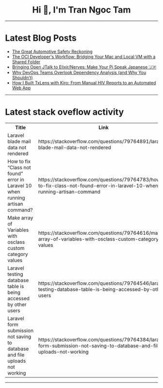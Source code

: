 <h1 align="center">Hi 👋, I'm Tran Ngoc Tam</h1>

---

# Latest Blog Posts 
<!-- BLOG-POST-LIST:START -->
- [The Great Automotive Safety Reckoning](https://dev.to/rawveg/the-great-automotive-safety-reckoning-13i7)
- [The OCI Developer&#39;s Workflow: Bridging Your Mac and Local VM with a Shared Folder](https://dev.to/smyekh/the-oci-developers-workflow-bridging-your-mac-and-local-vm-with-a-shared-folder-34ic)
- [Bringing Open JTalk to Elixir/Nerves: Make Your Pi Speak Japanese 🇯🇵](https://dev.to/mnishiguchi/bringing-open-jtalk-to-elixirnerves-make-your-pi-speak-japanese-ml3)
- [Why DevOps Teams Overlook Dependency Analysis &lpar;and Why You Shouldn’t&rpar;](https://dev.to/srinivasamcjf/why-devops-teams-overlook-dependency-analysis-and-why-you-shouldnt-6a0)
- [How I Built TxLens with Kiro: From Manual HIV Reports to an Automated Web App](https://dev.to/balldash/how-i-built-txlens-with-kiro-from-manual-hiv-reports-to-an-automated-web-app-545g)
<!-- BLOG-POST-LIST:END -->

---

# Latest stack oveflow activity
<table>
  <tr><th>Title</th><th>Link</th></tr>
  <!-- STACKOVERFLOW:START --><tr><td>Laravel blade mail data not rendered</td><td>https://stackoverflow.com/questions/79764891/laravel-blade-mail-data-not-rendered</td></tr><tr><td>How to fix “Class not found” error in Laravel 10 when running artisan command?</td><td>https://stackoverflow.com/questions/79764783/how-to-fix-class-not-found-error-in-laravel-10-when-running-artisan-command</td></tr><tr><td>Make array of Variables with osclass custom category values</td><td>https://stackoverflow.com/questions/79764616/make-array-of-variables-with-osclass-custom-category-values</td></tr><tr><td>Laravel testing database table is being accessed by other users</td><td>https://stackoverflow.com/questions/79764546/laravel-testing-database-table-is-being-accessed-by-other-users</td></tr><tr><td>Laravel form submission not saving to database and file uploads not working</td><td>https://stackoverflow.com/questions/79764384/laravel-form-submission-not-saving-to-database-and-file-uploads-not-working</td></tr><!-- STACKOVERFLOW:END -->
</table>

---


